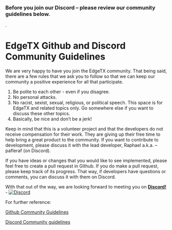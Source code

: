 ### Before you join our Discord – please review our community guidelines below.
.

# EdgeTX Github and Discord Community Guidelines

We are very happy to have you join the EdgeTX community. 
That being said, there are a few rules that we ask you to follow so that we can keep our community a positive experience for all that participate.
1.	Be polite to each other - even if you disagree.
2.	No personal attacks.
3.	No racist, sexist, sexual, religious, or political speech. This space is for EdgeTX and related topics only. Go somewhere else if you want to discuss these other topics. 
4.	Basically, be nice and don’t be a jerk!

Keep in mind that this is a volunteer project and that the developers do not receive compensation for their work. They are giving up their free time to help bring a great product to the community. If you want to contribute to development, please discuss it with the lead developer, Raphael a.k.a. – pafleraf (on Discord).

If you have ideas or changes that you would like to see implemented, please feel free to create a pull request in Github. If you do make a pull request, please keep track of its progress. That way, if developers have questions or comments, you can discuss it with them on Discord.

With that out of the way, we are looking forward to meeting you on **[Discord!](https://discord.gg/wF9wUKnZ6H)** - 
[![Discord](https://img.shields.io/discord/839849772864503828.svg?label=&logo=discord&logoColor=ffffff&color=7389D8&labelColor=6A7EC2)](https://discord.gg/wF9wUKnZ6H)

For further reference:

[Github Community Guidelines](https://docs.github.com/en/github/site-policy/github-community-guidelines)

[Discord Community guidelines](https://discord.com/guidelines)


